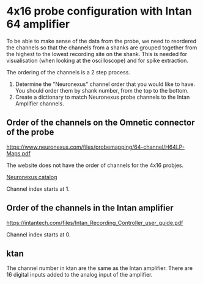 # 4x16 probe configuration with Intan 64 amplifier


To be able to make sense of the data from the probe, we need to reordered the channels so that the channels from a shanks are grouped together from the highest to the lowest recording site on the shank. This is needed for visualisation (when looking at the oscilloscope) and for spike extraction.

The ordering of the channels is a 2 step process. 

1. Determine the "Neuronexus" channel order that you would like to have. You should order them by shank number, from the top to the bottom.
2. Create a dictionary to match Neuronexus probe channels to the Intan Amplifier channels.

## Order of the channels on the Omnetic connector of the probe

https://www.neuronexus.com/files/probemapping/64-channel/H64LP-Maps.pdf

The website does not have the order of channels for the 4x16 probjes.

[Neuronexus catalog](https://www.neuronexus.com/files/catalog/2021-Probe-Catalog.pdf)

Channel index starts at 1.

## Order of the channels in the Intan amplifier

https://intantech.com/files/Intan_Recording_Controller_user_guide.pdf

Channel index starts at 0.

## ktan

The channel number in ktan are the same as the Intan amplifier. There are 16 digital inputs added to the analog input of the amplifier.
